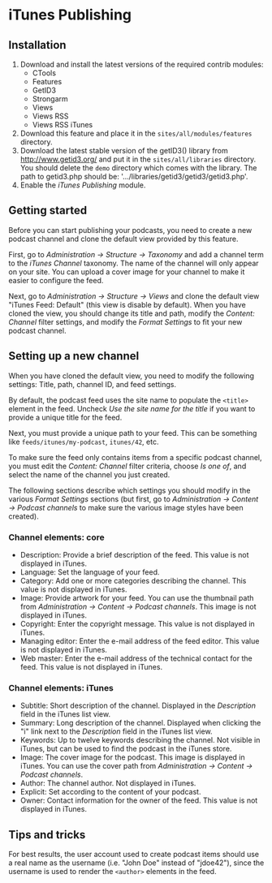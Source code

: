 iTunes Publishing
=================


Installation
------------

1. Download and install the latest versions of the required contrib modules:
    * CTools
    * Features
    * GetID3
    * Strongarm
    * Views
    * Views RSS
    * Views RSS iTunes
2. Download this feature and place it in the `sites/all/modules/features`
   directory.
3. Download the latest stable version of the getID3() library from
   http://www.getid3.org/ and put it in the `sites/all/libraries` directory.
   You should delete the `demo` directory which comes with the library.
   The path to getid3.php should be: '.../libraries/getid3/getid3/getid3.php'.
4. Enable the *iTunes Publishing* module.


Getting started
---------------

Before you can start publishing your podcasts, you need to create a new
podcast channel and clone the default view provided by this feature.

First, go to *Administration → Structure → Taxonomy* and add a channel term to
the *iTunes Channel* taxonomy. The name of the channel will only appear on
your site. You can upload a cover image for your channel to make it easier to
configure the feed.

Next, go to *Administration → Structure → Views* and clone the default view
"iTunes Feed: Default" (this view is disable by default). When you have cloned
the view, you should change its title and path, modify the *Content: Channel*
filter settings, and modify the *Format Settings* to fit your new podcast
channel.


Setting up a new channel
------------------------

When you have cloned the default view, you need to modify the following
settings: Title, path, channel ID, and feed settings.

By default, the podcast feed uses the site name to populate the `<title>`
element in the feed. Uncheck *Use the site name for the title* if you want to
provide a unique title for the feed.

Next, you must provide a unique path to your feed. This can be something like
`feeds/itunes/my-podcast`, `itunes/42`, etc.

To make sure the feed only contains items from a specific podcast channel, you
must edit the *Content: Channel* filter criteria, choose *Is one of*, and
select the name of the channel you just created.

The following sections describe which settings you should modify in the various *Format Settings* sections (but first, go to *Administration → Content → Podcast channels* to make sure the various image styles have been created).

### Channel elements: core

* Description: Provide a brief description of the feed. This value is not displayed in iTunes.
* Language: Set the language of your feed.
* Category: Add one or more categories describing the channel. This value is not displayed in iTunes.
* Image: Provide artwork for your feed. You can use the thumbnail path from *Administration → Content → Podcast channels*. This image is not displayed in iTunes.
* Copyright: Enter the copyright message. This value is not displayed in iTunes.
* Managing editor: Enter the e-mail address of the feed editor. This value is not displayed in iTunes.
* Web master: Enter the e-mail address of the technical contact for the feed.  This value is not displayed in iTunes.

### Channel elements: iTunes

* Subtitle: Short description of the channel. Displayed in the *Description* field in the iTunes list view.
* Summary: Long description of the channel. Displayed when clicking the "i" link next to the *Description* field in the iTunes list view.
* Keywords: Up to twelve keywords describing the channel. Not visible in iTunes, but can be used to find the podcast in the iTunes store.
* Image: The cover image for the podcast. This image is displayed in iTunes. You can use the cover path from *Administration → Content → Podcast channels*.
* Author: The channel author. Not displayed in iTunes.
* Explicit: Set according to the content of your podcast.
* Owner: Contact information for the owner of the feed. This value is not displayed in iTunes.


Tips and tricks
---------------

For best results, the user account used to create podcast items should use a real name as the username (i.e. "John Doe" instead of "jdoe42"), since the username is used to render the `<author>` elements in the feed.
